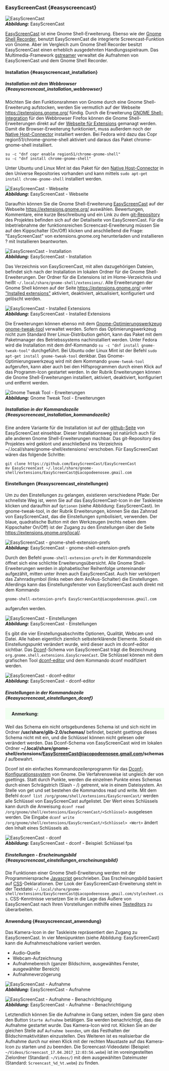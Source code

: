 ### EasyScreenCast {#easyscreencast}

![EasyScreenCast](../../images/easyscreencast.png)    
***Abbildung:*** EasyScreenCast

[EasyScreenCast](https://extensions.gnome.org/extension/690/easyscreencast/) ist eine Gnome Shell-Erweiterung.
Ebenso wie der [Gnome Shell Recorder](gnome_shell_recorder.md),
benutzt EasyScreenCast die integrierte Screencast-Funktion von Gnome.
Aber im Vergleich zum Gnome Shell Recorder besitzt EasyScreenCast einen erheblich ausgedehnten Handlungsspielraum.
Das Multimedia-Framework [gstreamer](https://de.wikipedia.org/wiki/GStreamer)
verwaltet die Aufnahmen von EasyScreenCast und dem Gnome Shell Recorder.

#### Installation {#easyscreencast_installation}

##### Installation mit dem Webbrowser {#easyscreencast_installation_webbrowser}

Möchten Sie den Funktionsrahmen von Gnome durch eine Gnome Shell-Erweiterung aufstocken,
werden Sie vermutlich auf der Webseite https://extensions.gnome.org/ fündig.
Durch die Erweiterung [GNOME Shell-Integration](https://addons.mozilla.org/de/firefox/addon/gnome-shell-integration/)
für den Webbrowser Firefox können die Gnome Shell-Erweiterungen direkt
auf der [Webseite für Extensions](https://extensions.gnome.org/) gemanagt werden.
Damit die Browser-Erweiterung funktioniert, muss außerdem noch
der [Native Host-Connector](https://wiki.gnome.org/Projects/GnomeShellIntegrationForChrome/Installation) installiert werden.
Bei Fedora wird dazu das Copr region51/chrome-gnome-shell aktiviert und daraus das Paket chrome-gnome-shell installiert.

```
su -c "dnf copr enable region51/chrome-gnome-shell"
su -c "dnf install chrome-gnome-shell"
```

Unter Ubuntu und Linux Mint ist das Paket
für den [Native Host-Connector](https://wiki.gnome.org/Projects/GnomeShellIntegrationForChrome/Installation)
in den Universe Repositories vorhanden und kann mittels `sudo apt-get install chrome-gnome-shell` installiert werden.

![EasyScreenCast - Webseite](../../images/easyscreencast_webseite.png)    
***Abbildung:*** EasyScreenCast - Webseite

Daraufhin können Sie die Gnome Shell-Erweiterung [EasyScreenCast](https://extensions.gnome.org/extension/690/easyscreencast/)
auf der Webseite https://extensions.gnome.org/ auswählen. 
Bewertungen, Kommentare, eine kurze Beschreibung und ein
Link zu dem [git-Repository](https://github.com/EasyScreenCast/EasyScreenCast) des Projektes befinden sich
auf der Detailseite von EasyScreenCast.
Für die Inbetriebnahme der funktionsreichen Screencast-Erweiterung müssen Sie auf den Kippschalter (On/Off) klicken
und anschließend die Frage: "EasyScreenCast" von extensions.gnome.org herunterladen und installieren ? mit Installieren
beantworten.

![EasyScreenCast - Installation](../../images/easyscreencast_installation.png)    
***Abbildung:*** EasyScreenCast - Installation

Das Verzeichnis von EasyScreenCast, mit allen dazugehörigen Dateien, befindet sich nach der Installation
im lokalen Ordner für die Gnome Shell-Erweiterungen. Der Ordner für die Extensions ist im Home-Verzeichnis
und heißt `~/.local/share/gnome-shell/extensions/`. 
Alle Erweiterungen der Gnome Shell können auf der Seite https://extensions.gnome.org/ unter
["Installed extensions"](https://extensions.gnome.org/local/)
aktiviert, deaktiviert, aktualisiert, konfiguriert und gelöscht werden. 

![EasyScreenCast - Installed Extensions](../../images/easyscreencast_webseite_installed_extensions.png)    
***Abbildung:*** EasyScreenCast - Installed Extensions

Die Erweiterungen können ebenso mit
dem [Gnome-Optimierungswerkzeug gnome-tweak-tool](https://wiki.ubuntuusers.de/GNOME_Tweak_Tool/) verwaltet werden.
Sofern das Optimierungswerkzeug nicht zum Standard Ihrer Linux-Distribution gehört, kann das Paket
mit dem Paketmanager des Betriebssystems nachinstalliert werden. Unter Fedora wird die Installation
mit dem dnf-Kommando `su -c "dnf install gnome-tweak-tool"` durchgeführt. Bei Ubuntu oder Linux Mint
ist der Befehl `sudo apt-get install gnome-tweak-tool` denkbar.
Das Gnome-Optimierungswerkzeug wird mit dem Kommando `gnome-tweak-tool` aufgerufen,
kann aber auch bei den Hilfsprogrammen durch einen Klick auf das Programm-Icon gestartet werden.
In der Rubrik Erweiterungen können die Gnome Shell-Erweiterungen
installiert, aktiviert, deaktiviert, konfiguriert und entfernt werden. 

![Gnome Tweak Tool - Erweiterungen](../../images/gnome-tweak-tool_erweiterungen.png)    
***Abbildung:*** Gnome Tweak Tool - Erweiterungen

##### Installation in der Kommandozeile {#easyscreencast_installation_kommandozeile}

Eine andere Variante für die Installation 
ist auf der [github-Seite](https://github.com/EasyScreenCast/EasyScreenCast) von EasyScreenCast einsehbar.
Dieser Installationsweg ist natürlich auch für alle anderen Gnome Shell-Erweiterungen machbar.
Das git-Repository des Projektes wird geklont und anschließend
ins Verzeichnis ~/.local/share/gnome-shell/extensions/ verschoben. 
Für EasyScreenCast wären das folgende Schritte:

```
git clone https://github.com/EasyScreenCast/EasyScreenCast
mv EasyScreenCast ~/.local/share/gnome-shell/extensions/EasyScreenCast@iacopodeenosee.gmail.com
```

#### Einstellungen {#easyscreencast_einstellungen}

Um zu den Einstellungen zu gelangen, existieren verschiedene Pfade:
Der schnellste Weg ist, wenn Sie auf das EasyScreenCast-Icon
in der Taskleiste klicken und daraufhin auf `Optionen` (siehe Abbildung: EasyScreenCast).
Im gnome-tweak-tool, in der Rubrik Erweiterungen, können Sie das Zahnrad von EasyScreenCast,
das die Einstellungen symbolisiert, verwenden. Der blaue, quadratische Button mit den Werkzeugen
(rechts neben dem Kippschalter On/Off) ist der Zugang
zu den Einstellungen über die Seite https://extensions.gnome.org/local/.

![EasyScreenCast - gnome-shell-extension-prefs](../../images/easyscreencast_gnome-shell-extension-prefs.png)    
***Abbildung:*** EasyScreenCast - gnome-shell-extension-prefs

Durch den Befehl `gnome-shell-extension-prefs` in der Kommandozeile
öffnet sich eine schlichte Erweiterungsübersicht. Alle Gnome Shell-Erweiterungen
werden in alphabetischer Reihenfolge untereinander aufgezählt, mitten unter ihnen auch EasyScreenCast.
Auch hier verkörpert das Zahnradsymbol (links neben dem An/Aus-Schalter) die Einstellungen.
Allerdings kann das Einstellungsfenster von EasyScreenCast auch direkt mit dem Kommando

```
gnome-shell-extension-prefs EasyScreenCast@iacopodeenosee.gmail.com
```

aufgerufen werden.

![EasyScreenCast - Einstellungen](../../images/easyscreencast_einstellungen.png)    
***Abbildung:*** EasyScreenCast - Einstellungen

Es gibt die vier Einstellungsabschnitte Optionen, Qualität, Webcam und Datei.
Alle haben eigentlich ziemlich selbsterklärende Elemente.
Sobald ein Einstellungspunkt verändert wurde, wird dieser auch im dconf-editor sichtbar.
Das [Dconf](https://en.wikipedia.org/wiki/Dconf)-Schema von EasyScreenCast
trägt die Bezeichnung `org.gnome.shell.extensions.EasyScreenCast`.
Die Schlüssel können mit dem grafischen Tool
[dconf-editor](gnome_shell_recorder.md#gnome_shell_recorder_einstellungen_dconf-editor)
und dem Kommando dconf modifiziert werden.

![EasyScreenCast - dconf-editor](../../images/easyscreencast_dconf-editor.png)    
***Abbildung:*** EasyScreenCast - dconf-editor

##### Einstellungen in der Kommandozeile {#easyscreencast_einstellungen_dconf}

<style>
    .anmerkung { background: #F0FFF0; padding-top: 10px; padding-bottom: 10px; padding-right: 20px; padding-left: 20px;}
</style>

<p class="anmerkung">
<b>Anmerkung:</b><br />

Weil das Schema ein nicht ortsgebundenes Schema ist und sich nicht im Ordner <b>/usr/share/glib-2.0/schemas/</b> befindet, bezieht gsettings dieses Schema nicht mit ein, und die Schlüssel können nicht gelesen oder verändert werden. Das Dconf-Schema von EasyScreenCast wird im lokalen Ordner <b>~/.local/share/gnome-shell/extensions/EasyScreenCast@iacopodeenosee.gmail.com/schemas/</b> aufbewahrt.
</p> 

Dconf ist ein einfaches Kommandozeilenprogramm
für das [Dconf-Konfigurationssystem](https://wiki.ubuntuusers.de/GNOME_Konfiguration/dconf/) von Gnome.
Die Verfahrensweise ist ungleich der von gsettings. Statt durch Punkte, werden die einzelnen Punkte
eines Schemas durch einen Schrägstrich (Slash - /) getrennt, wie in einem Dateisystem. 
An Stelle von get und set bestehen die Kommandos read und write.
Mit dem Befehl `dconf list /org/gnome/shell/extensions/EasyScreenCast/` 
werden alle Schlüssel von EasyScreenCast aufgelistet.
Der Wert eines Schlüssels kann durch die Anweisung `dconf read /org/gnome/shell/extensions/EasyScreenCast/<Schlüssel>`
ausgelesen werden. Die Eingabe `dconf write /org/gnome/shell/extensions/EasyScreenCast/<Schlüssel> <Wert>`
ändert den Inhalt eines Schlüssels ab. 

![EasyScreenCast - dconf](../../images/easyscreencast_dconf.png)    
***Abbildung:*** EasyScreenCast - dconf - Beispiel: Schlüssel fps

##### Einstellungen - Erscheinungsbild {#easyscreencast_einstellungen_erscheinungsbild}

Die Funktionen einer Gnome Shell-Erweiterung werden
mit der Programmiersprache [Javascript](https://de.wikipedia.org/wiki/JavaScript) geschrieben.
Das Erscheinungsbild basiert auf [CSS](https://de.wikipedia.org/wiki/Cascading_Style_Sheets)-Deklarationen. 
Der Look der EasyScreenCast-Erweiterung steht in der Textdatei
`~/.local/share/gnome-shell/extensions/EasyScreenCast@iacopodeenosee.gmail.com/stylesheet.css`.
CSS-Kenntnisse versetzen Sie in die Lage das Äußere von EasyScreenCast nach
Ihren Vorstellungen mithilfe eines [Texteditors](https://de.wikipedia.org/wiki/Liste_von_Texteditoren) zu überarbeiten.

#### Anwendung {#easyscreencast_anwendung}

Das Kamera-Icon in der Taskleiste repräsentiert den Zugang zu EasyScreenCast.
In vier Menüpunkten (siehe Abbildung: EasyScreenCast) kann die Aufnahmeschablone variiert werden.

* Audio-Quelle
* Webcam-Aufzeichnung
* Aufnahmebereich (ganzer Bildschirm, ausgewähltes Fenster, ausgewählter Bereich)
* Aufnahmeverzögerung

![EasyScreenCast - Aufnahme](../../images/easyscreencast_aufnahme.png)    
***Abbildung:*** EasyScreenCast - Aufnahme

![EasyScreenCast - Aufnahme - Benachrichtigung](../../images/easyscreencast_aufnahme_nachricht.png)    
***Abbildung:*** EasyScreenCast - Aufnahme - Benachrichtigung

Letztendlich können Sie die Aufnahme in Gang setzen, indem Sie ganz oben den Button `Starte Aufnahme` betätigen.
Sie werden benachrichtigt, dass die Aufnahme gestartet wurde. Das Kamera-Icon wird rot.
Klicken Sie an der gleichen Stelle auf `Aufnahme beenden`, um das Festhalten der Bildschirmaktivitäten einzustellen.
Des Weiteren ist es realisierbar die Aufnahme durch nur einen Klick
mit der rechten Maustaste auf das Kamera-Icon zu starten und zu beenden.
Die Screencast-Videodatei (Beispiel: `~/Videos/Screencast_17.04.2017_12:03:56.webm`)
ist im voreingestellten Zielordner (Standard: `~/Videos/`)
mit dem ausgewählten Dateimuster (Standard: `Screencast_%d_%t.webm`) zu finden. 

  
